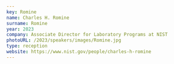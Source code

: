 ```yaml
---
key: Romine
name: Charles H. Romine
surname: Romine
year: 2023
company: Associate Director for Laboratory Programs at NIST
photoURL: /2023/speakers/images/Romine.jpg
type: reception
website: https://www.nist.gov/people/charles-h-romine
---
```

